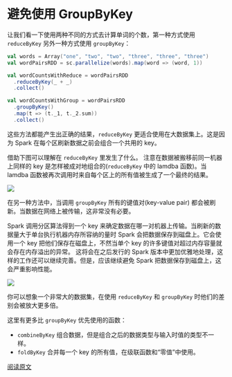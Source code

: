 # 避免使用 GroupByKey

让我们看一下使用两种不同的方式去计算单词的个数，第一种方式使用 `reduceByKey` 另外一种方式使用 `groupByKey`：

```scala
val words = Array("one", "two", "two", "three", "three", "three")
val wordPairsRDD = sc.parallelize(words).map(word => (word, 1))

val wordCountsWithReduce = wordPairsRDD
  .reduceByKey(_ + _)
  .collect()

val wordCountsWithGroup = wordPairsRDD
  .groupByKey()
  .map(t => (t._1, t._2.sum))
  .collect()
```

这些方法都能产生出正确的结果，`reduceByKey` 更适合使用在大数据集上。这是因为 Spark 在每个区刷新数据之前会组合一个共用的 key。

借助下图可以理解在 `reduceByKey` 里发生了什么。 注意在数据被搬移前同一机器上同样的 key 是怎样被成对地组合的(`reduceByKey` 中的 lamdba 函数)。当 lamdba 函数被再次调用时来自每个区上的所有值被生成了一个最终的结果。

![](http://databricks.gitbooks.io/databricks-spark-knowledge-base/content/images/reduce_by.png)

在另一种方法中，当调用 `groupByKey` 所有的键值对(key-value pair) 都会被刷新。当数据在网络上被传输，这非常没有必要。

Spark 调用分区算法得到一个 key 来确定数据在哪一对机器上传输。当刷新的数据量大于单台执行机器内存所容纳的量时 Spark 会把数据保存到磁盘上。它会使用一个 key 把他们保存在磁盘上，不然当单个 key 的许多键值对超过内存容量就会存在内存溢出的异常。 这将会在之后发行的 Spark 版本中更加优雅地处理，这样的工作还可以继续完善。但是，应该继续避免 Spark 把数据保存到磁盘上，这会严重影响性能。

![](http://databricks.gitbooks.io/databricks-spark-knowledge-base/content/images/group_by.png)

你可以想象一个非常大的数据集，在使用 `reduceByKey` 和 `groupByKey` 时他们的差别会被放大更多倍。

这里有更多比 `groupByKey` 优先使用的函数：

- `combineByKey` 组合数据，但是组合之后的数据类型与输入时值的类型不一样。
- `foldByKey` 合并每一个 key 的所有值，在级联函数和“零值”中使用。

[阅读原文](http://databricks.gitbooks.io/databricks-spark-knowledge-base/content/best_practices/prefer_reducebykey_over_groupbykey.html)